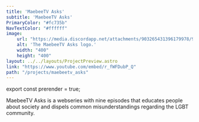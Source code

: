 ```yaml
---
title: 'MaebeeTV Asks'
subtitle: 'MaebeeTV Asks'
PrimaryColor: "#fc735b"
NavTextColor: "#ffffff"
image:
    url: "https://media.discordapp.net/attachments/903265431396179978/977713497595084901/Maebee_TVAsks.png?width=810&height=456"
    alt: 'The MaebeeTV Asks logo.'
    width: "400"
    height: "400"
layout: ../../layouts/ProjectPreview.astro
link: "https://www.youtube.com/embed/r_fWFDubP_Q"
path: "/projects/maebeetv_asks"
---
```

export const prerender = true;
<p class="sansSerif project">MaebeeTV Asks is a webseries with nine episodes that educates people about society and dispels common misunderstandings regarding the LGBT community.<p>